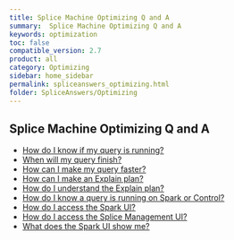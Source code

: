 ```yaml
---
title: Splice Machine Optimizing Q and A
summary:  Splice Machine Optimizing Q and A
keywords: optimization
toc: false
compatible_version: 2.7
product: all
category: Optimizing
sidebar: home_sidebar
permalink: spliceanswers_optimizing.html
folder: SpliceAnswers/Optimizing
---
```

<section>
<div class="TopicContent" data-swiftype-index="true" markdown="1">

# Splice Machine Optimizing Q and A

* [How do I know if my query is running?](spliceanswers_q1.html)
* [When will my query finish?](spliceanswers_q2.html)
* [How can I make my query faster?](spliceanswers_q3.html)
* [How can I make an Explain plan?](spliceanswers_q4.html)
* [How do I understand the Explain plan?](spliceanswers_q6.html)
* [How do I know a query is running on Spark or Control?](spliceanswers_q5.html)
* [How do I access the Spark UI?](spliceanswers_q7.html)
* [How do I access the Splice Management UI?](spliceanswers_q8.html)
* [What does the Spark UI show me?](spliceanswers_q9.html)

</div>
</section>
